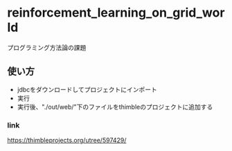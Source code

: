 # reinforcement_learning_on_grid_world
プログラミング方法論の課題

## 使い方
- jdbcをダウンロードしてプロジェクトにインポート
- 実行
- 実行後、"./out/web/"下のファイルをthimbleのプロジェクトに追加する

### link
https://thimbleprojects.org/utree/597429/
